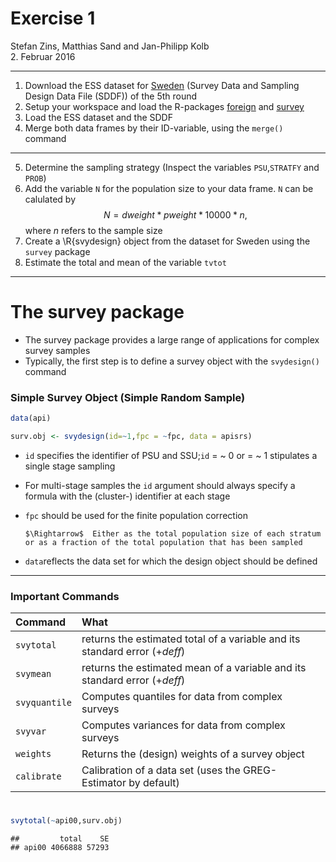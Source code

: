 # Exercise 1
Stefan Zins, Matthias Sand and Jan-Philipp Kolb  
2. Februar 2016  
*** 
1. Download the ESS dataset for [Sweden](http://www.europeansocialsurvey.org/data/country.html?c=sweden) (Survey Data and Sampling Design Data File (SDDF)) of the 5th round
2. Setup your workspace and load the R-packages [foreign](https://cran.r-project.org/web/packages/foreign/foreign.pdf) and [survey](https://cran.r-project.org/web/packages/survey/index.html)
3. Load the ESS dataset and the SDDF
4. Merge both data frames by their ID-variable, using the `merge()` command

***

5. Determine the sampling strategy (Inspect the variables `PSU`,`STRATFY` and `PROB`)
6. Add the variable `N` for the population size to your data frame. `N` can be calulated by
$$N= dweight* pweight *10000*n \text{,}$$
where $n$ refers to the sample size
7. Create a \R{svydesign} object from the dataset for Sweden using the `survey` package
8. Estimate the total and mean of the variable `tvtot`

*** 
# The survey package
- The survey package provides a large range of applications for complex survey samples
- Typically, the first step is to define a survey object with the `svydesign()` command



### Simple Survey Object (Simple Random Sample)


```r
data(api)

surv.obj <- svydesign(id=~1,fpc = ~fpc, data = apisrs)
```

- `id` specifies the identifier of PSU and SSU;`id` $=$ \~ 0 or $=$ \~ 1 stipulates a single stage sampling
- For multi-stage samples the `id` argument should always specify a formula with the (cluster-) identifier at each stage
- `fpc` should be used for the finite population correction

      $\Rightarrow$  Either as the total population size of each stratum or as a fraction of the total population that has been sampled  
- `data`reflects the data set for which the design object should be defined

***
### Important Commands

| Command | What |
|:-------------|:----------------------------------------------------------------------------|
|`svytotal`   |returns the estimated total of a variable and its standard error ($+ deff$) |
|`svymean`     |returns the estimated mean of a variable and its standard error ($+ deff$)   |
|`svyquantile` |Computes quantiles for data from complex surveys                             |
|`svyvar`      |Computes variances  for data from complex surveys                            |
|`weights`     |Returns the (design) weights of a survey object                              |
|`calibrate`   |Calibration of a data set (uses the GREG-Estimator by default)               |

# 


```r
svytotal(~api00,surv.obj)
```

```
##         total    SE
## api00 4066888 57293
```



